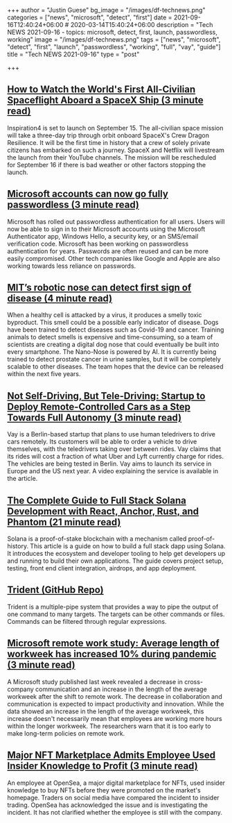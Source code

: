 +++
author = "Justin Guese"
bg_image = "/images/df-technews.png"
categories = ["news", "microsoft", "detect", "first"]
date = 2021-09-16T12:40:24+06:00 # 2020-03-14T15:40:24+06:00
description = "Tech NEWS 2021-09-16 - topics: microsoft, detect, first, launch, passwordless, working"
image = "/images/df-technews.png"
tags = ["news", "microsoft", "detect", "first", "launch", "passwordless", "working", "full", "vay", "guide"]
title = "Tech NEWS 2021-09-16"
type = "post"

+++

## [How to Watch the World's First All-Civilian Spaceflight Aboard a SpaceX Ship (3 minute read)](https://www.vice.com/en/article/5dbvwb/how-to-watch-the-worlds-first-all-civilian-spaceflight-aboard-a-spacex-ship)

Inspiration4 is set to launch on September 15. The all-civilian space mission will take a three-day trip through orbit onboard SpaceX's Crew Dragon Resilience. It will be the first time in history that a crew of solely private citizens has embarked on such a journey. SpaceX and Netflix will livestream the launch from their YouTube channels. The mission will be rescheduled for September 16 if there is bad weather or other factors stopping the launch.

## [Microsoft accounts can now go fully passwordless (3 minute read)](https://www.theverge.com/2021/9/15/22675175/microsoft-account-passwordless-no-password-security-feature)

Microsoft has rolled out passwordless authentication for all users. Users will now be able to sign in to their Microsoft accounts using the Microsoft Authenticator app, Windows Hello, a security key, or an SMS/email verification code. Microsoft has been working on passwordless authentication for years. Passwords are often reused and can be more easily compromised. Other tech companies like Google and Apple are also working towards less reliance on passwords.

## [MIT’s robotic nose can detect first sign of disease (4 minute read)](https://www.freethink.com/technology/mits-robotic-nose-can-detect-first-sign-of-disease)

When a healthy cell is attacked by a virus, it produces a smelly toxic byproduct. This smell could be a possible early indicator of disease. Dogs have been trained to detect diseases such as Covid-19 and cancer. Training animals to detect smells is expensive and time-consuming, so a team of scientists are creating a digital dog nose that could eventually be built into every smartphone. The Nano-Nose is powered by AI. It is currently being trained to detect prostate cancer in urine samples, but it will be completely scalable to other diseases. The team hopes that the device can be released within the next five years.

## [Not Self-Driving, But Tele-Driving: Startup to Deploy Remote-Controlled Cars as a Step Towards Full Autonomy (3 minute read)](https://singularityhub.com/2021/09/15/not-self-driving-but-tele-driving-startup-to-deploy-remote-controlled-cars-as-a-step-towards-full-autonomy/)

Vay is a Berlin-based startup that plans to use human teledrivers to drive cars remotely. Its customers will be able to order a vehicle to drive themselves, with the teledrivers taking over between rides. Vay claims that its rides will cost a fraction of what Uber and Lyft currently charge for rides. The vehicles are being tested in Berlin. Vay aims to launch its service in Europe and the US next year. A video explaining the service is available in the article.

## [The Complete Guide to Full Stack Solana Development with React, Anchor, Rust, and Phantom (21 minute read)](https://dev.to/dabit3/the-complete-guide-to-full-stack-solana-development-with-react-anchor-rust-and-phantom-3291)

Solana is a proof-of-stake blockchain with a mechanism called proof-of-history. This article is a guide on how to build a full stack dapp using Solana. It introduces the ecosystem and developer tooling to help get developers up and running to build their own applications. The guide covers project setup, testing, front end client integration, airdrops, and app deployment.

## [Trident (GitHub Repo)](https://github.com/MGessinger/trident)

Trident is a multiple-pipe system that provides a way to pipe the output of one command to many targets. The targets can be other commands or files. Commands can be filtered through regular expressions.

## [Microsoft remote work study: Average length of workweek has increased 10% during pandemic (3 minute read)](https://www.geekwire.com/2021/microsoft-remote-work-study-average-length-workweek-increased-10-pandemic/)

A Microsoft study published last week revealed a decrease in cross-company communication and an increase in the length of the average workweek after the shift to remote work. The decrease in collaboration and communication is expected to impact productivity and innovation. While the data showed an increase in the length of the average workweek, this increase doesn't necessarily mean that employees are working more hours within the longer workweek. The researchers warn that it is too early to make long-term policies on remote work.

## [Major NFT Marketplace Admits Employee Used Insider Knowledge to Profit (3 minute read)](https://www.vice.com/en/article/xgxj43/major-nft-marketplace-admits-employee-used-insider-knowledge-to-profit)

An employee at OpenSea, a major digital marketplace for NFTs, used insider knowledge to buy NFTs before they were promoted on the market's homepage. Traders on social media have compared the incident to insider trading. OpenSea has acknowledged the issue and is investigating the incident. It has not clarified whether the employee is still with the company.

